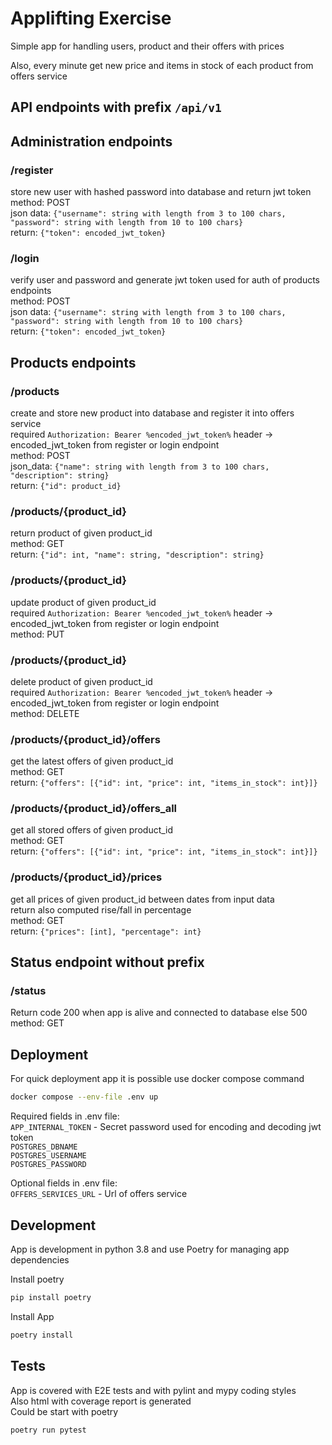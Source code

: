 # Applifting Exercise

Simple app for handling users, product and their offers with prices

Also, every minute get new price and items in stock of each product from offers service


## API endpoints with prefix `/api/v1`

## Administration endpoints

### /register
store new user with hashed password into database and return jwt token  
method: POST  
json data: `{"username": string with length from 3 to 100 chars, "password": string with length from 10 to 100 chars}`   
return: `{"token": encoded_jwt_token}`

### /login
verify user and password and generate jwt token used for auth of products endpoints  
method: POST  
json data: `{"username": string with length from 3 to 100 chars, "password": string with length from 10 to 100 chars}`    
return: `{"token": encoded_jwt_token}`

## Products endpoints

### /products
create and store new product into database and register it into offers service  
required `Authorization: Bearer %encoded_jwt_token%` header -> encoded_jwt_token from register or login endpoint  
method: POST  
json_data: `{"name": string with length from 3 to 100 chars, "description": string}`  
return: `{"id": product_id}`  

### /products/{product_id}
return product of given product_id  
method: GET  
return: `{"id": int, "name": string, "description": string}`

### /products/{product_id}
update product of given product_id  
required `Authorization: Bearer %encoded_jwt_token%` header -> encoded_jwt_token from register or login endpoint  
method: PUT  

### /products/{product_id}
delete product of given product_id  
required `Authorization: Bearer %encoded_jwt_token%` header -> encoded_jwt_token from register or login endpoint  
method: DELETE

### /products/{product_id}/offers
get the latest offers of given product_id  
method: GET  
return: `{"offers": [{"id": int, "price": int, "items_in_stock": int}]}`

### /products/{product_id}/offers_all
get all stored offers of given product_id  
method: GET  
return: `{"offers": [{"id": int, "price": int, "items_in_stock": int}]}`

### /products/{product_id}/prices
get all prices of given product_id between dates from input data  
return also computed rise/fall in percentage  
method: GET  
return: `{"prices": [int], "percentage": int}`

## Status endpoint without prefix

### /status
Return code 200 when app is alive and connected to database else 500  
method: GET


## Deployment
For quick deployment app it is possible use docker compose command
```bash
docker compose --env-file .env up
```

Required fields in .env file:  
`APP_INTERNAL_TOKEN` - Secret password used for encoding and decoding jwt token  
`POSTGRES_DBNAME`  
`POSTGRES_USERNAME`  
`POSTGRES_PASSWORD`  

Optional fields in .env file:  
`OFFERS_SERVICES_URL` - Url of offers service

## Development
App is development in python 3.8 and use Poetry for managing app dependencies

Install poetry
```bash
pip install poetry
```
Install App
```bash
poetry install
```

## Tests
App is covered with E2E tests and with pylint and mypy coding styles  
Also html with coverage report is generated  
Could be start with poetry
```bash
poetry run pytest
```
